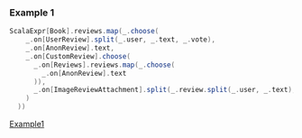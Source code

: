 
### Example 1

```scala
ScalaExpr[Book].reviews.map(_.choose(
    _.on[UserReview].split(_.user, _.text, _.vote),
    _.on[AnonReview].text,
    _.on[CustomReview].choose(
      _.on[Reviews].reviews.map(_.choose(
        _.on[AnonReview].text
      )),
      _.on[ImageReviewAttachment].split(_.review.split(_.user, _.text), _.url)
    )
  ))
```

[Example1](!examples/example-1.png)
